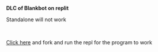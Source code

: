 <html><body>
<b>DLC of Blankbot on replit</b>
<p>Standalone will not work</p>
<br>
<p><a href="https://replit.com/@BlankMCPE/Blank-Bot">Click here</a> and fork and run the repl for the program to work</p>
